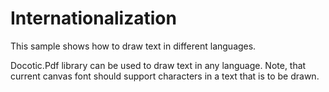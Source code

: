 # Internationalization
This sample shows how to draw text in different languages.

Docotic.Pdf library can be used to draw text in any language. Note, that current canvas font should support characters in a text that is to be drawn.